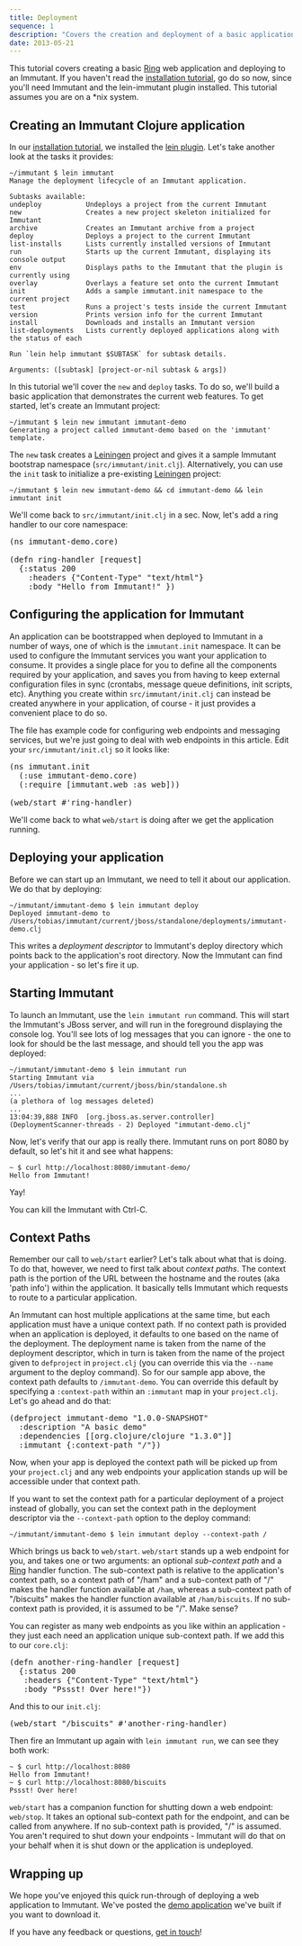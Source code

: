```yaml
---
title: Deployment
sequence: 1
description: "Covers the creation and deployment of a basic application"
date: 2013-05-21
---
```


This tutorial covers creating a basic [Ring] web application and deploying 
to an Immutant. If you haven't read the [installation tutorial][installing], 
go do so now, since you'll need Immutant and the lein-immutant plugin 
installed. This tutorial assumes you are on a *nix system.

## Creating an Immutant Clojure application

In our [installation tutorial][installing], we installed the [lein
plugin]. Let's take another look at the tasks it provides:

    ~/immutant $ lein immutant
    Manage the deployment lifecycle of an Immutant application.
    
    Subtasks available:
    undeploy           Undeploys a project from the current Immutant
    new                Creates a new project skeleton initialized for Immutant
    archive            Creates an Immutant archive from a project
    deploy             Deploys a project to the current Immutant
    list-installs      Lists currently installed versions of Immutant
    run                Starts up the current Immutant, displaying its console output
    env                Displays paths to the Immutant that the plugin is currently using
    overlay            Overlays a feature set onto the current Immutant
    init               Adds a sample immutant.init namespace to the current project
    test               Runs a project's tests inside the current Immutant
    version            Prints version info for the current Immutant
    install            Downloads and installs an Immutant version
    list-deployments   Lists currently deployed applications along with the status of each
    
    Run `lein help immutant $SUBTASK` for subtask details.
    
    Arguments: ([subtask] [project-or-nil subtask & args]) 

In this tutorial we'll cover the `new` and `deploy` tasks. To do so,
we'll build a basic application that demonstrates the current web
features. To get started, let's create an Immutant project:

    ~/immutant $ lein new immutant immutant-demo
    Generating a project called immutant-demo based on the 'immutant' template.
    
The `new` task creates a [Leiningen] project and gives it a sample
Immutant bootstrap namespace (`src/immutant/init.clj`). Alternatively,
you can use the `init` task to initialize a pre-existing [Leiningen]
project:

    ~/immutant $ lein new immutant-demo && cd immutant-demo && lein immutant init

We'll come back to `src/immutant/init.clj` in a sec. Now, let's add a
ring handler to our core namespace:

<pre class="syntax clojure">(ns immutant-demo.core)

(defn ring-handler [request]
  {:status 200
    :headers {"Content-Type" "text/html"}
    :body "Hello from Immutant!" })
</pre>

## Configuring the application for Immutant
    
An application can be bootstrapped when deployed to Immutant in a
number of ways, one of which is the `immutant.init` namespace. It can
be used to configure the Immutant services you want your application
to consume. It provides a single place for you to define all the
components required by your application, and saves you from having to
keep external configuration files in sync (crontabs, message queue
definitions, init scripts, etc). Anything you create within
`src/immutant/init.clj` can instead be created anywhere in your
application, of course - it just provides a convenient place to do so.

The file has example code for configuring web endpoints and messaging
services, but we're just going to deal with web endpoints in this
article. Edit your `src/immutant/init.clj` so it looks like:

<pre class="syntax clojure">(ns immutant.init
  (:use immutant-demo.core)
  (:require [immutant.web :as web]))

(web/start #'ring-handler)
</pre>

We'll come back to what `web/start` is doing after we get the
application running.

## Deploying your application

Before we can start up an Immutant, we need to tell it about our
application. We do that by deploying:

    ~/immutant/immutant-demo $ lein immutant deploy
    Deployed immutant-demo to /Users/tobias/immutant/current/jboss/standalone/deployments/immutant-demo.clj

This writes a *deployment descriptor* to Immutant's deploy directory
which points back to the application's root directory. Now the
Immutant can find your application - so let's fire it up.

## Starting Immutant

To launch an Immutant, use the `lein immutant run` command. This will
start the Immutant's JBoss server, and will run in the foreground
displaying the console log.  You'll see lots of log messages that you
can ignore - the one to look for should be the last message, and
should tell you the app was deployed:

    ~/immutant/immutant-demo $ lein immutant run
    Starting Immutant via /Users/tobias/immutant/current/jboss/bin/standalone.sh
    ...
    (a plethora of log messages deleted)
    ...
    13:04:39,888 INFO  [org.jboss.as.server.controller] (DeploymentScanner-threads - 2) Deployed "immutant-demo.clj"
    
Now, let's verify that our app is really there. Immutant runs on port 8080 by default, so 
let's hit it and see what happens:

    ~ $ curl http://localhost:8080/immutant-demo/
    Hello from Immutant!

Yay!

You can kill the Immutant with Ctrl-C.

## Context Paths

Remember our call to `web/start` earlier? Let's talk about what that
is doing. To do that, however, we need to first talk about *context
paths*. The context path is the portion of the URL between the
hostname and the routes (aka 'path info') within the application. It
basically tells Immutant which requests to route to a particular
application.

An Immutant can host multiple applications at the same time, but each
application must have a unique context path. If no context path is
provided when an application is deployed, it defaults to one based on
the name of the deployment. The deployment name is taken from the name
of the deployment descriptor, which in turn is taken from the name of
the project given to `defproject` in `project.clj` (you can override
this via the `--name` argument to the deploy command).  So for our
sample app above, the context path defaults to `/immutant-demo`. You
can override this default by specifying a `:context-path` within an
`:immutant` map in your `project.clj`. Let's go ahead and do that:

<pre class="syntax clojure">(defproject immutant-demo "1.0.0-SNAPSHOT"
  :description "A basic demo"
  :dependencies [[org.clojure/clojure "1.3.0"]]
  :immutant {:context-path "/"})
</pre>

Now, when your app is deployed the context path will be picked up from
your `project.clj` and any web endpoints your application stands up
will be accessible under that context path.

If you want to set the context path for a particular deployment of a
project instead of globally, you can set the context path in the
deployment descriptor via the `--context-path` option to the deploy
command:

    ~/immutant/immutant-demo $ lein immutant deploy --context-path /

Which brings us back to `web/start`. `web/start` stands up a web
endpoint for you, and takes one or two arguments: an optional
*sub-context path* and a [Ring] handler function. The sub-context path
is relative to the application's context path, so a context path of
"/ham" and a sub-context path of "/" makes the handler function
available at `/ham`, whereas a sub-context path of "/biscuits" makes
the handler function available at `/ham/biscuits`.  If no sub-context
path is provided, it is assumed to be "/". Make sense?

You can register as many web endpoints as you like within an
application - they just each need an application unique sub-context
path. If we add this to our `core.clj`:

<pre class="syntax clojure">(defn another-ring-handler [request]
  {:status 200
   :headers {"Content-Type" "text/html"}
   :body "Pssst! Over here!"})
</pre>

And this to our `init.clj`:

<pre class="syntax clojure">(web/start "/biscuits" #'another-ring-handler)</pre>

Then fire an Immutant up again with `lein immutant run`, we can see
they both work:

    ~ $ curl http://localhost:8080
    Hello from Immutant!
    ~ $ curl http://localhost:8080/biscuits
    Pssst! Over here!

`web/start` has a companion function for shutting down a web endpoint:
`web/stop`. It takes an optional sub-context path for the endpoint,
and can be called from anywhere. If no sub-context path is provided,
"/" is assumed.  You aren't required to shut down your endpoints -
Immutant will do that on your behalf when it is shut down or the
application is undeployed.

## Wrapping up

We hope you've enjoyed this quick run-through of deploying a web
application to Immutant. We've posted the [demo
application] we've built if you want to download it.

If you have any feedback or questions, [get in touch]! 

[Ring]: https://github.com/ring-clojure/ring
[installing]: ../installation/
[lein plugin]: https://github.com/immutant/lein-immutant/
[Leiningen]: http://leiningen.org/
[demo application]: https://github.com/immutant/immutant-basic-web-demo
[get in touch]: /community







